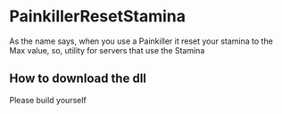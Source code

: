 # PainkillerResetStamina

As the name says, when you use a Painkiller it reset your stamina to the Max value, so, utility for servers that use the Stamina

## How to download the dll
Please build yourself

